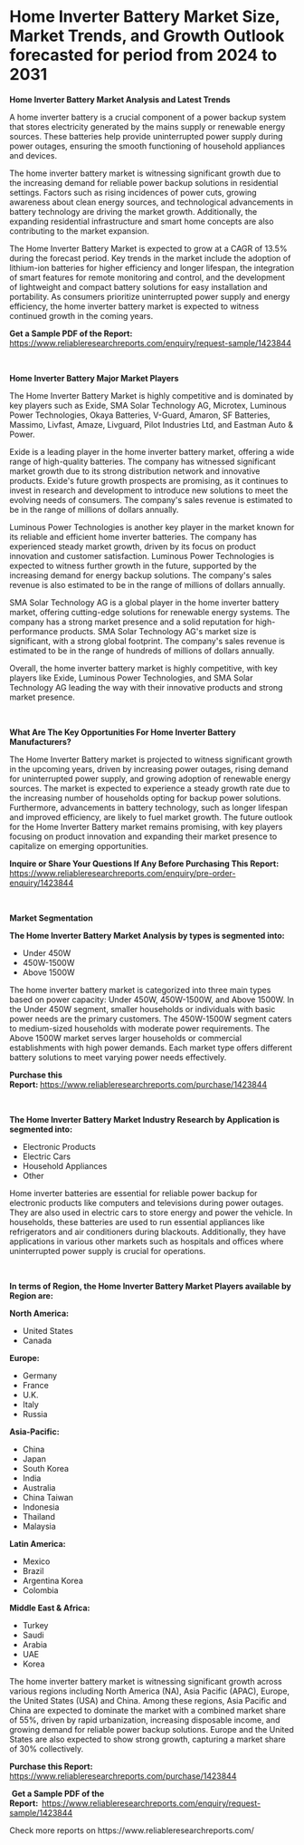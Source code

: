 <p><h1>Home Inverter Battery Market Size, Market Trends, and Growth Outlook forecasted for period from 2024 to 2031</h1></p><p><strong>Home Inverter Battery Market Analysis and Latest Trends</strong></p>
<p><p>A home inverter battery is a crucial component of a power backup system that stores electricity generated by the mains supply or renewable energy sources. These batteries help provide uninterrupted power supply during power outages, ensuring the smooth functioning of household appliances and devices.</p><p>The home inverter battery market is witnessing significant growth due to the increasing demand for reliable power backup solutions in residential settings. Factors such as rising incidences of power cuts, growing awareness about clean energy sources, and technological advancements in battery technology are driving the market growth. Additionally, the expanding residential infrastructure and smart home concepts are also contributing to the market expansion.</p><p>The Home Inverter Battery Market is expected to grow at a CAGR of 13.5% during the forecast period. Key trends in the market include the adoption of lithium-ion batteries for higher efficiency and longer lifespan, the integration of smart features for remote monitoring and control, and the development of lightweight and compact battery solutions for easy installation and portability. As consumers prioritize uninterrupted power supply and energy efficiency, the home inverter battery market is expected to witness continued growth in the coming years.</p></p>
<p><strong>Get a Sample PDF of the Report:&nbsp;</strong> <a href="https://www.reliableresearchreports.com/enquiry/request-sample/1423844">https://www.reliableresearchreports.com/enquiry/request-sample/1423844</a></p>
<p>&nbsp;</p>
<p><strong>Home Inverter Battery Major Market Players</strong></p>
<p><p>The Home Inverter Battery Market is highly competitive and is dominated by key players such as Exide, SMA Solar Technology AG, Microtex, Luminous Power Technologies, Okaya Batteries, V-Guard, Amaron, SF Batteries, Massimo, Livfast, Amaze, Livguard, Pilot Industries Ltd, and Eastman Auto & Power.</p><p>Exide is a leading player in the home inverter battery market, offering a wide range of high-quality batteries. The company has witnessed significant market growth due to its strong distribution network and innovative products. Exide's future growth prospects are promising, as it continues to invest in research and development to introduce new solutions to meet the evolving needs of consumers. The company's sales revenue is estimated to be in the range of millions of dollars annually.</p><p>Luminous Power Technologies is another key player in the market known for its reliable and efficient home inverter batteries. The company has experienced steady market growth, driven by its focus on product innovation and customer satisfaction. Luminous Power Technologies is expected to witness further growth in the future, supported by the increasing demand for energy backup solutions. The company's sales revenue is also estimated to be in the range of millions of dollars annually.</p><p>SMA Solar Technology AG is a global player in the home inverter battery market, offering cutting-edge solutions for renewable energy systems. The company has a strong market presence and a solid reputation for high-performance products. SMA Solar Technology AG's market size is significant, with a strong global footprint. The company's sales revenue is estimated to be in the range of hundreds of millions of dollars annually.</p><p>Overall, the home inverter battery market is highly competitive, with key players like Exide, Luminous Power Technologies, and SMA Solar Technology AG leading the way with their innovative products and strong market presence.</p></p>
<p>&nbsp;</p>
<p><strong>What Are The Key Opportunities For Home Inverter Battery Manufacturers?</strong></p>
<p><p>The Home Inverter Battery market is projected to witness significant growth in the upcoming years, driven by increasing power outages, rising demand for uninterrupted power supply, and growing adoption of renewable energy sources. The market is expected to experience a steady growth rate due to the increasing number of households opting for backup power solutions. Furthermore, advancements in battery technology, such as longer lifespan and improved efficiency, are likely to fuel market growth. The future outlook for the Home Inverter Battery market remains promising, with key players focusing on product innovation and expanding their market presence to capitalize on emerging opportunities.</p></p>
<p><strong>Inquire or Share Your Questions If Any Before Purchasing This Report:</strong> <a href="https://www.reliableresearchreports.com/enquiry/pre-order-enquiry/1423844">https://www.reliableresearchreports.com/enquiry/pre-order-enquiry/1423844</a></p>
<p>&nbsp;</p>
<p><strong>Market Segmentation</strong></p>
<p><strong>The Home Inverter Battery Market Analysis by types is segmented into:</strong></p>
<p><ul><li>Under 450W</li><li>450W-1500W</li><li>Above 1500W</li></ul></p>
<p><p>The home inverter battery market is categorized into three main types based on power capacity: Under 450W, 450W-1500W, and Above 1500W. In the Under 450W segment, smaller households or individuals with basic power needs are the primary customers. The 450W-1500W segment caters to medium-sized households with moderate power requirements. The Above 1500W market serves larger households or commercial establishments with high power demands. Each market type offers different battery solutions to meet varying power needs effectively.</p></p>
<p><strong>Purchase this Report:&nbsp;</strong><a href="https://www.reliableresearchreports.com/purchase/1423844">https://www.reliableresearchreports.com/purchase/1423844</a></p>
<p>&nbsp;</p>
<p><strong>The Home Inverter Battery Market Industry Research by Application is segmented into:</strong></p>
<p><ul><li>Electronic Products</li><li>Electric Cars</li><li>Household Appliances</li><li>Other</li></ul></p>
<p><p>Home inverter batteries are essential for reliable power backup for electronic products like computers and televisions during power outages. They are also used in electric cars to store energy and power the vehicle. In households, these batteries are used to run essential appliances like refrigerators and air conditioners during blackouts. Additionally, they have applications in various other markets such as hospitals and offices where uninterrupted power supply is crucial for operations.</p></p>
<p>&nbsp;</p>
<p><strong>In terms of Region, the Home Inverter Battery Market Players available by Region are:</strong></p>
<p>
    <p> <strong> North America: </strong>
        <ul>
            <li>United States</li>
            <li>Canada</li>
        </ul>
        </p> 
    <p> <strong> Europe: </strong>
        <ul>
            <li>Germany</li>
            <li>France</li>
            <li>U.K.</li>
            <li>Italy</li>
            <li>Russia</li>
        </ul>
        </p> 
    <p> <strong> Asia-Pacific: </strong>
        <ul>
            <li>China</li>
            <li>Japan</li>
            <li>South Korea</li>
            <li>India</li>
            <li>Australia</li>
            <li>China Taiwan</li>
            <li>Indonesia</li>
            <li>Thailand</li>
            <li>Malaysia</li>
        </ul>
        </p> 
    <p> <strong> Latin America: </strong>
        <ul>
            <li>Mexico</li>
            <li>Brazil</li>
            <li>Argentina Korea</li>
            <li>Colombia</li>
        </ul>
        </p> 
    <p> <strong> Middle East & Africa: </strong>
        <ul>
            <li>Turkey</li>
            <li>Saudi</li>
            <li>Arabia</li>
            <li>UAE</li>
            <li>Korea</li>
        </ul>
    </p>
    </p>
<p><p>The home inverter battery market is witnessing significant growth across various regions including North America (NA), Asia Pacific (APAC), Europe, the United States (USA) and China. Among these regions, Asia Pacific and China are expected to dominate the market with a combined market share of 55%, driven by rapid urbanization, increasing disposable income, and growing demand for reliable power backup solutions. Europe and the United States are also expected to show strong growth, capturing a market share of 30% collectively.</p></p>
<p><strong>Purchase this Report: </strong><a href="https://www.reliableresearchreports.com/purchase/1423844">https://www.reliableresearchreports.com/purchase/1423844</a></p>
<p>&nbsp;<strong>Get a Sample PDF of the Report:&nbsp;&nbsp;</strong><a href="https://www.reliableresearchreports.com/enquiry/request-sample/1423844">https://www.reliableresearchreports.com/enquiry/request-sample/1423844</a></p>
<p><strong></strong></p>
<p>Check more reports on https://www.reliableresearchreports.com/</p>